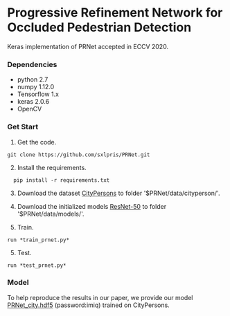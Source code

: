 # Progressive Refinement Network for Occluded Pedestrian Detection
Keras implementation of PRNet accepted in ECCV 2020. 

### Dependencies

* python 2.7
* numpy 1.12.0
* Tensorflow 1.x
* keras 2.0.6
* OpenCV

### Get Start
1. Get the code.
```
git clone https://github.com/sxlpris/PRNet.git
```
2. Install the requirements.
```
  pip install -r requirements.txt
``` 
3. Download the dataset [CityPersons](https://bitbucket.org/shanshanzhang/citypersons) to folder '$PRNet/data/cityperson/'.

2. Download the initialized models [ResNet-50](https://github.com/fchollet/deep-learning-models/releases/download/v0.2/resnet50_weights_tf_dim_ordering_tf_kernels.h5) to folder '$PRNet/data/models/'.

4. Train.
```
run *train_prnet.py*
```
5. Test.
```
run *test_prnet.py*
```

### Model
To help reproduce the results in our paper, we provide our model [PRNet_city.hdf5](https://pan.baidu.com/s/1VKs9YogMPBjiQdKm6MAuLA) (password:imiq) trained on CityPersons.







